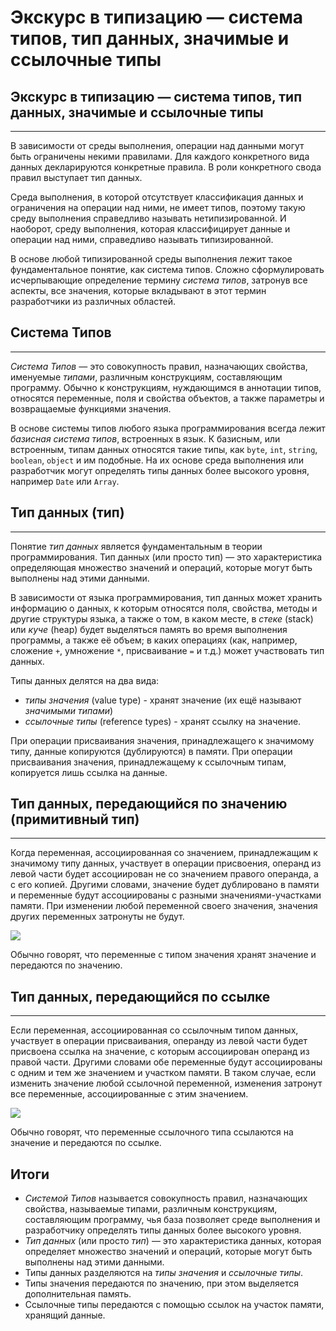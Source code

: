 # Экскурс в типизацию — система типов, тип данных, значимые и ссылочные типы
## Экскурс в типизацию — система типов, тип данных, значимые и ссылочные типы
________________

В зависимости от среды выполнения, операции над данными могут быть ограничены некими правилами. Для каждого конкретного вида данных декларируются конкретные правила. В роли конкретного свода правил выступает тип данных.

Среда выполнения, в которой отсутствует классификация данных и ограничения на операции над ними, не имеет типов, поэтому такую среду выполнения справедливо называть нетипизированной. И наоборот, среду выполнения, которая классифицирует данные и операции над ними, справедливо называть типизированной.

В основе любой типизированной среды выполнения лежит такое фундаментальное понятие, как система типов. Сложно сформулировать исчерпывающие определение термину *система типов*, затронув все аспекты, все значения, которые вкладывают в этот термин разработчики из различных областей.


## Система Типов
________________

*Система Типов* — это совокупность правил, назначающих свойства, именуемые *типами*, различным конструкциям, составляющим программу. Обычно к конструкциям, нуждающимся в аннотации типов, относятся переменные, поля и свойства объектов, а также параметры и возвращаемые функциями значения.

В основе системы типов любого языка программирования всегда лежит *базисная система типов*, встроенных в язык. К базисным, или встроенным, типам данных относятся такие типы, как `byte`, `int`, `string`, `boolean`, `object` и им подобные. На их основе среда выполнения или разработчик могут определять типы данных более высокого уровня, например `Date` или `Array`.


## Тип данных (тип)
________________

Понятие *тип данных* является фундаментальным в теории программирования. Тип данных (или просто тип) — это характеристика определяющая множество значений и операций, которые могут быть выполнены над этими данными.

В зависимости от языка программирования, тип данных может хранить информацию о данных, к которым относятся поля, свойства, методы и другие структуры языка, а также о том, в каком месте, в *стеке* (stack) или *куче* (heap) будет выделяться память во время выполнения программы, а также её объем; в каких операциях (как, например, сложение `+`, умножение `*`, присваивание `=` и т.д.) может участвовать тип данных.

Типы данных делятся на два вида:
 
 - *типы значения* (value type) - хранят значение (их ещё называют *значимыми типами*)
 - *ссылочные типы* (reference types) - хранят ссылку на значение.

При операции присваивания значения, принадлежащего к значимому типу, данные копируются (дублируются) в памяти. При операции присваивания значения, принадлежащему к ссылочным типам, копируется лишь ссылка на данные.


## Тип данных, передающийся по значению (примитивный тип)
________________

Когда переменная, ассоциированная со значением, принадлежащим к значимому типу данных, участвует в операции присвоения, операнд из левой части будет ассоциирован не со значением правого операнда, а с его копией. Другими словами, значение будет дублировано в памяти и переменные будут ассоциированы с разными значениями-участками памяти. При изменении любой переменной своего значения, значения других переменных затронуты не будут.

![](/book/images/type-system/type-conversion-value-type.png)  

Обычно говорят, что переменные с типом значения хранят значение и передаются по значению.


## Тип данных, передающийся по ссылке
________________

Если переменная, ассоциированная со ссылочным типом данных, участвует в операции присваивания, операнду из левой части будет присвоена ссылка на значение, с которым ассоциирован операнд из правой части. Другими словами обе переменные будут ассоциированы с одним и тем же значением и участком памяти. В таком случае, если изменить значение любой ссылочной переменной, изменения затронут все переменные, ассоциированные с этим значением.

![](/book/images/type-system/type-conversion-ref-type.png) 

Обычно говорят, что переменные ссылочного типа ссылаются на значение и передаются по ссылке.


## Итоги

- *Системой Типов* называется совокупность правил, назначающих свойства, называемые типами, различным конструкциям, составляющим программу, чья база позволяет среде выполнения и разработчику определять типы данных более высокого уровня.
- *Тип данных* (или просто *тип*) — это характеристика данных, которая определяет множество значений и операций, которые могут быть выполнены над этими данными.
- Типы данных разделяются на *типы значения* и *ссылочные типы*.
- Типы значения передаются по значению, при этом выделяется дополнительная память.
- Ссылочные типы передаются с помощью ссылок на участок памяти, хранящий данные.
